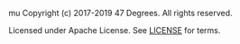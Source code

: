 mu
Copyright (c) 2017-2019 47 Degrees.  All rights reserved.

Licensed under Apache License. See [LICENSE](LICENSE) for terms.